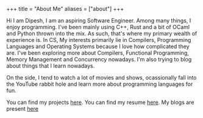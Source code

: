 +++
title = "About Me"
aliases = ["about"]
+++

Hi I am Dipesh, I am an aspiring Software Engineer. Among many things,
I enjoy programming. I've been mainly using C++, Rust and a bit of OCaml and Python thrown
into the mix. As such, that's where my primary wealth of experience is.
In CS, My interests primarily lie in Compilers, Programming Languages and Operating Systems because
I love how complicated they are. I've been exploring more about Compilers, Functional Programming,
Memory Management and Concurrency nowadays. I'm also trying to blog about things that I learn nowadays.

On the side, I tend to watch a lot of movies and shows, ocassionally fall into the
YouTube rabbit hole and learn more about programming languages for fun.

You can find my projects [here](/projects/). You can find my resume [here](https://drive.google.com/file/d/1t88HSZQxBz3EKpbnJiyA4vFHqBKmq3Xa/view?usp=sharing). My blogs are present [here](/posts/)
